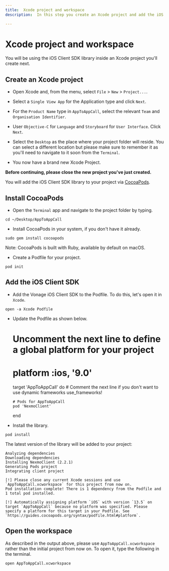```yaml
---
title:  Xcode project and workspace
description:  In this step you create an Xcode project and add the iOS Client SDK library.

---
```


Xcode project and workspace
===========================

You will be using the iOS Client SDK library inside an Xcode project you'll create next.

Create an Xcode project
-----------------------

* Open Xcode and, from the menu, select `File` > `New` > `Project...`.

* Select a `Single View App` for the Application type and click `Next`.

* For the `Product Name` type in `AppToAppCall`, select the relevant `Team` and `Organisation Identifier`.

* User `Objective-C` for `Language` and `Storyboard` for `User Interface`. Click `Next`.

* Select the `Desktop` as the place where your project folder will reside. You can select a different location but please make sure to remember it as you'll need to navigate to it soon from the `Terminal`.

* You now have a brand new Xcode Project.

**Before continuing, please close the new project you've just created.** 

You will add the iOS Client SDK library to your project via [CocoaPods](https://cocoapods.org/).

Install CocoaPods
-----------------

* Open the `Terminal` app and navigate to the project folder by typing.

```shell
cd ~/Desktop/AppToAppCall
```

* Install CocoaPods in your system, if you don't have it already.

```shell
sudo gem install cocoapods
```

Note: CocoaPods is built with Ruby, available by default on macOS.

* Create a Podfile for your project.

```shell
pod init
```

Add the iOS Client SDK
----------------------

* Add the Vonage iOS Client SDK to the Podfile. To do this, let's open it in `Xcode`.

```shell
open -a Xcode Podfile
```

* Update the Podfile as shown below.

    # Uncomment the next line to define a global platform for your project
    # platform :ios, '9.0'
    
    target 'AppToAppCall' do
      # Comment the next line if you don't want to use dynamic frameworks
      use_frameworks!
    
      # Pods for AppToAppCall
      pod 'NexmoClient'
      
    end

* Install the library.

```shell
pod install
```

The latest version of the library will be added to your project:

    Analyzing dependencies
    Downloading dependencies
    Installing NexmoClient (2.2.1)
    Generating Pods project
    Integrating client project
    
    [!] Please close any current Xcode sessions and use `AppToAppCall.xcworkspace` for this project from now on.
    Pod installation complete! There is 1 dependency from the Podfile and 1 total pod installed.
    
    [!] Automatically assigning platform `iOS` with version `13.5` on target `AppToAppCall` because no platform was specified. Please specify a platform for this target in your Podfile. See `https://guides.cocoapods.org/syntax/podfile.html#platform`.

Open the workspace
------------------

As described in the output above, please use `AppToAppCall.xcworkspace` rather than the initial project from now on. To open it, type the following in the terminal.

```shell
open AppToAppCall.xcworkspace
```

